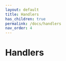 ```yaml
---
layout: default
title: Handlers
has_children: true
permalink: /docs/handlers
nav_order: 4
---
```


# Handlers
